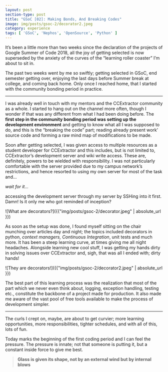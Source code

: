 ```yaml
---
layout: post
section-type: post
title: "GSoC [02]: Making Bonds, And Breaking Codes"
image: img/posts/gsoc-2/decorator2.jpeg
category: experience
tags: [ 'GSoC', 'Nephos', 'OpenSource', 'Python' ]
---
```

It’s been a little more than two weeks since the declaration of the projects of Google Summer of Code 2018, all the joy of getting selected is now superseded by the anxiety of the curves of the “learning roller coaster” I’m about to sit in.

The past two weeks went by me so swiftly; getting selected in GSoC, end semester getting over, enjoying the last days before Summer break at college, and coming back home. Only once I reached home, that I started with the community bonding period in practice.

--- 

I was already well in touch with my mentors and the CCExtractor community as a whole. I started to hang out on the channel more often, though I wonder if that was any different from what I had been doing before. The **first step in the community bonding period was setting up the development environment** and getting to know what all I was supposed to do, and this is the “breaking the code” part; reading already present work’ source code and forming a raw mind map of modifications to be made.

Soon after getting selected, I was given access to multiple resources as a student developer for CCExtractor and this includes, but is not limited to, CCExtractor’s development server and wiki write access. These are, definitely, powers to be wielded with responsibility. I was not particularly comfortable with the server provided due to my campus network’s restrictions, and hence resorted to using my own server for most of the task and…

*wait for it…*

accessing the development server through my server by SSHing into it first. Damn! Is it only me who got reminded of inception?

![What are decorators?]({{"img/posts/gsoc-2/decorator.jpeg" | absolute_url }})

As soon as the setup was done, I found myself sitting on the chair munching over articles day and night; the topics included decorators in python, *context managers, Continuous Integration*, unit tests and much more. It has been a steep learning curve, at times giving me all night headaches. Alongside learning new cool stuff, I was getting my hands dirty in solving issues over CCExtractor and, sigh, that was all I ended with; dirty hands!

![They are decorators!]({{"img/posts/gsoc-2/decorator2.jpeg" | absolute_url }})

The best part of this learning process was the realization that most of the part which we never even think about, logging, exception handling, testing etc., constitute the backbone of a project made for production. It also made me aware of the vast pool of free tools available to make the process of development simpler.

---

The curls I crept on, maybe, are about to get curvier; more learning opportunities, more responsibilities, tighter schedules, and with all of this, lots of fun.

Today marks the beginning of the first coding period and I can feel the pressure. The pressure is innate; not that someone is putting it, but a constant inside force to give me best.

> **Glass is given its shape, not by an external wind but by internal blows**